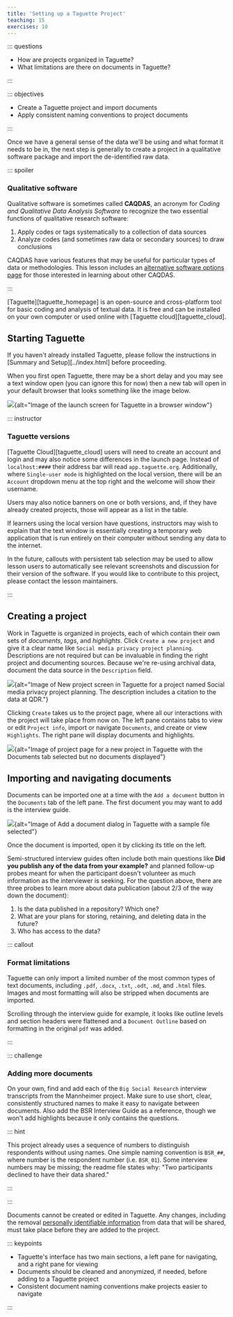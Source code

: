 ```yaml
---
title: 'Setting up a Taguette Project'
teaching: 15
exercises: 10
---
```


::: questions

-   How are projects organized in Taguette?
-   What limitations are there on documents in Taguette?

:::

::: objectives

-   Create a Taguette project and import documents
-   Apply consistent naming conventions to project documents

:::

Once we have a general sense of the data we'll be using and what format it needs to be in, the next step is generally to create a project in a qualitative software package and import the de-identified raw data.

::: spoiler

### Qualitative software

Qualitative software is sometimes called **CAQDAS**, an acronym for *Coding and Qualitative Data Analysis Software* to recognize the two essential functions of qualitative research software:

1. Apply codes or tags systematically to a collection of data sources
2. Analyze codes (and sometimes raw data or secondary sources) to draw conclusions

CAQDAS have various features that may be useful for particular types of data or methodologies. This lesson includes an [alternative software options page](../learners/alternative-software-options.html) for those interested in learning about other CAQDAS.

:::

[Taguette][taguette_homepage] is an open-source and cross-platform tool for basic coding and analysis of textual data. It is free and can be installed on your own computer or used online with [Taguette cloud][taguette_cloud].

## Starting Taguette

If you haven't already installed Taguette, please follow the instructions in [Summary and Setup][../index.html] before proceeding.

When you first open Taguette, there may be a short delay and you may see a text window open (you can ignore this for now) then a new tab will open in your default browser that looks something like the image below.

![](fig/taguette-launch-screen.png){alt="Image of the launch screen for Taguette in a browser window"}

::: instructor

### Taguette versions

[Taguette Cloud][taguette_cloud] users will need to create an account and login and may also notice some differences in the launch page. Instead of `localhost:####` their address bar will read `app.taguette.org`. Additionally, where `Single-user mode` is highlighted on the local version, there will be an `Account` dropdown menu at the top right and the welcome will show their username.

Users may also notice banners on one or both versions, and, if they have already created projects, those will appear as a list in the table.

If learners using the local version have questions, instructors may wish to explain that the text window is essentially creating a temporary web application that is run entirely on their computer without sending any data to the internet.

In the future, callouts with persistent tab selection may be used to allow lesson users to automatically see relevant screenshots and discussion for their version of the software. If you would like to contribute to this project, please contact the lesson maintainers.

:::

## Creating a project

Work in Taguette is organized in projects, each of which contain their own sets of *documents*, *tags*, and *highlights*. Click `Create a new project` and give it a clear name like `Social media privacy project planning`. Descriptions are not required but can be invaluable in finding the right project and documenting sources. Because we're re-using archival data, document the data source in the `Description` field.

![](fig/taguette-new-project.png){alt="Image of New project screen in Taguette for a project named Social media privacy project planning. The description includes a citation to the data at QDR."}

Clicking `Create` takes us to the project page, where all our interactions with the project will take place from now on. The left pane contains tabs to view or edit `Project info`, import or navigate `Documents`, and create or view `Highlights`. The right pane will display documents and highlights.

![](fig/taguette-project-page.png){alt="Image of project page for a new project in Taguette with the Documents tab selected but no documents displayed"}

## Importing and navigating documents

Documents can be imported one at a time with the `Add a document` button in the `Documents` tab of the left pane. The first document you may want to add is the interview guide.

![](fig/taguette-add-document.png){alt="Image of Add a document dialog in Taguette with a sample file selected"}

Once the document is imported, open it by clicking its title on the left.

Semi-structured interview guides often include both main questions like **Did you publish any of the data from your example?** and planned follow-up probes meant for when the participant doesn't volunteer as much information as the interviewer is seeking. For the question above, there are three probes to learn more about data publication (about 2/3 of the way down the document):

1. Is the data published in a repository? Which one?
2. What are your plans for storing, retaining, and deleting data in the future?
3. Who has access to the data?

::: callout

### Format limitations

Taguette can only import a limited number of the most common types of text documents, including `.pdf`, `.docx`, `.txt`, `.odt`, `.md`, and `.html` files. Images and most formatting will also be stripped when documents are imported.

Scrolling through the interview guide for example, it looks like outline levels and section headers were flattened and a `Document Outline` based on formatting in the original `pdf` was added.

:::

::: challenge

### Adding more documents

On your own, find and add each of the `Big Social Research` interview transcripts from the Mannheimer project. Make sure to use short, clear, consistently structured names to make it easy to navigate between documents. Also add the BSR Interview Guide as a reference, though we won't add highlights because it only contains the questions.

::: hint

This project already uses a sequence of numbers to distinguish respondents without using names. One simple naming convention is `BSR_##`, where number is the respondent number (i.e. `BSR_01`). Some interview numbers may be missing; the readme file states why: "Two participants declined to have their data shared."

:::

:::

Documents cannot be created or edited in Taguette. Any changes, including the removal [personally identifiable information](https://en.wikipedia.org/wiki/Personal_data) from data that will be shared, must take place before they are added to the project.


::: keypoints

- Taguette's interface has two main sections, a left pane for navigating, and a right pane for viewing
- Documents should be cleaned and anonymized, if needed, before adding to a Taguette project
- Consistent document naming conventions make projects easier to navigate

:::
